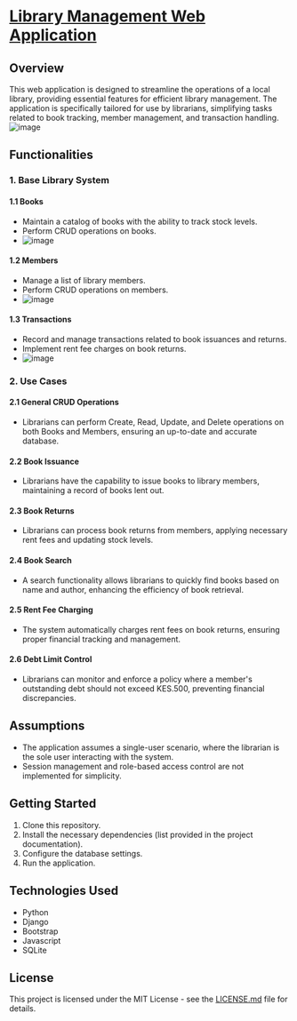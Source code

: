 # [Library Management Web Application](https://libman-4v5z.onrender.com/)

## Overview

This web application is designed to streamline the operations of a local library, providing essential features for efficient library management. The application is specifically tailored for use by librarians, simplifying tasks related to book tracking, member management, and transaction handling.
![image](https://github.com/cmwema/library_man/assets/81985376/10007fa3-cb69-4dd7-8f58-eb71ae41250c)



## Functionalities

### 1. Base Library System

#### 1.1 Books
- Maintain a catalog of books with the ability to track stock levels.
- Perform CRUD operations on books.
- ![image](https://github.com/cmwema/library_man/assets/81985376/e380faaa-7107-4676-812a-e778795fc647)


#### 1.2 Members
- Manage a list of library members.
- Perform CRUD operations on members.
- ![image](https://github.com/cmwema/library_man/assets/81985376/567700d7-5336-4ce2-b2a1-248df25d9e9f)


#### 1.3 Transactions
- Record and manage transactions related to book issuances and returns.
- Implement rent fee charges on book returns.
- ![image](https://github.com/cmwema/library_man/assets/81985376/358d1b15-ffdb-411d-9ee9-6a2ce52a14b4)


### 2. Use Cases

#### 2.1 General CRUD Operations
- Librarians can perform Create, Read, Update, and Delete operations on both Books and Members, ensuring an up-to-date and accurate database.

#### 2.2 Book Issuance
- Librarians have the capability to issue books to library members, maintaining a record of books lent out.

#### 2.3 Book Returns
- Librarians can process book returns from members, applying necessary rent fees and updating stock levels.

#### 2.4 Book Search
- A search functionality allows librarians to quickly find books based on name and author, enhancing the efficiency of book retrieval.

#### 2.5 Rent Fee Charging
- The system automatically charges rent fees on book returns, ensuring proper financial tracking and management.

#### 2.6 Debt Limit Control
- Librarians can monitor and enforce a policy where a member's outstanding debt should not exceed KES.500, preventing financial discrepancies.

## Assumptions

- The application assumes a single-user scenario, where the librarian is the sole user interacting with the system.
- Session management and role-based access control are not implemented for simplicity.

## Getting Started

1. Clone this repository.
2. Install the necessary dependencies (list provided in the project documentation).
3. Configure the database settings.
4. Run the application.

## Technologies Used

- Python
- Django
- Bootstrap
- Javascript
- SQLite


## License

This project is licensed under the MIT License - see the [LICENSE.md](LICENSE.md) file for details.
